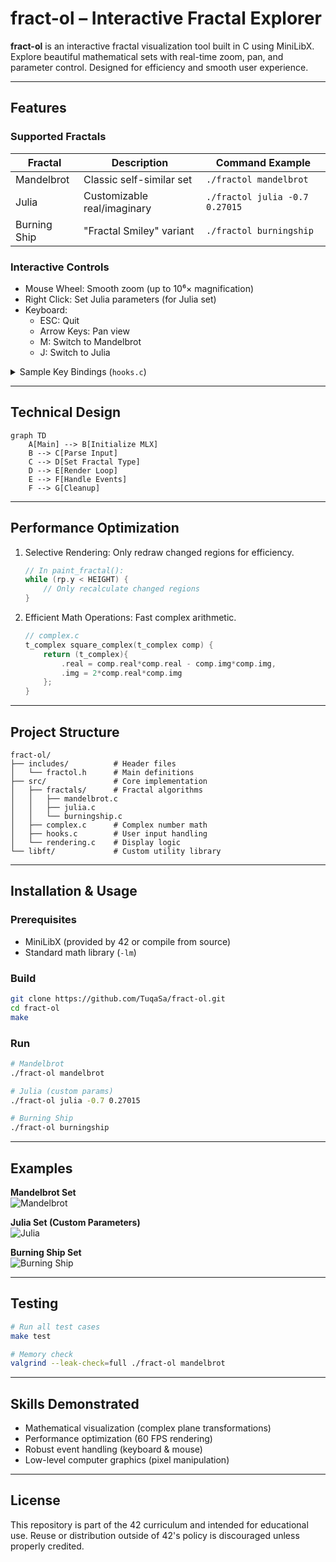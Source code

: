# fract-ol – Interactive Fractal Explorer

**fract-ol** is an interactive fractal visualization tool built in C using MiniLibX. Explore beautiful mathematical sets with real-time zoom, pan, and parameter control. Designed for efficiency and smooth user experience.

---

## Features

### Supported Fractals

| Fractal       | Description                     | Command Example                        |
|---------------|---------------------------------|----------------------------------------|
| Mandelbrot    | Classic self-similar set        | `./fractol mandelbrot`                 |
| Julia         | Customizable real/imaginary     | `./fractol julia -0.7 0.27015`         |
| Burning Ship  | "Fractal Smiley" variant        | `./fractol burningship`                |

### Interactive Controls

- Mouse Wheel: Smooth zoom (up to 10⁶× magnification)
- Right Click: Set Julia parameters (for Julia set)
- Keyboard:
  - ESC: Quit
  - Arrow Keys: Pan view
  - M: Switch to Mandelbrot
  - J: Switch to Julia

<details>
  <summary>Sample Key Bindings (<code>hooks.c</code>)</summary>

  ```c
  int key_hook(int keysym, t_data *data) {
      // ESC to quit
      // Arrow keys to pan
      // M/J to switch fractals
  }
  ```
</details>

---

## Technical Design

```mermaid
graph TD
    A[Main] --> B[Initialize MLX]
    B --> C[Parse Input]
    C --> D[Set Fractal Type]
    D --> E[Render Loop]
    E --> F[Handle Events]
    F --> G[Cleanup]
```

---

## Performance Optimization

1. Selective Rendering: Only redraw changed regions for efficiency.
   ```c
   // In paint_fractal():
   while (rp.y < HEIGHT) {
       // Only recalculate changed regions
   }
   ```
2. Efficient Math Operations: Fast complex arithmetic.
   ```c
   // complex.c
   t_complex square_complex(t_complex comp) {
       return (t_complex){
           .real = comp.real*comp.real - comp.img*comp.img,
           .img = 2*comp.real*comp.img
       };
   }
   ```

---

## Project Structure

```
fract-ol/
├── includes/          # Header files
│   └── fractol.h      # Main definitions
├── src/               # Core implementation
│   ├── fractals/      # Fractal algorithms
│   │   ├── mandelbrot.c
│   │   ├── julia.c
│   │   └── burningship.c
│   ├── complex.c      # Complex number math
│   ├── hooks.c        # User input handling
│   └── rendering.c    # Display logic
└── libft/             # Custom utility library
```

---

## Installation & Usage

### Prerequisites

- MiniLibX (provided by 42 or compile from source)
- Standard math library (`-lm`)

### Build

```bash
git clone https://github.com/TuqaSa/fract-ol.git
cd fract-ol
make
```

### Run

```bash
# Mandelbrot
./fract-ol mandelbrot

# Julia (custom params)
./fract-ol julia -0.7 0.27015

# Burning Ship
./fract-ol burningship
```

---

## Examples

**Mandelbrot Set**  
![Mandelbrot](/Mandelbrot%20set.png)

**Julia Set (Custom Parameters)**  
![Julia](/Julia%20Set.png)

**Burning Ship Set**  
![Burning Ship](/Burning%20Ship.png) 


---

## Testing

```bash
# Run all test cases
make test

# Memory check
valgrind --leak-check=full ./fract-ol mandelbrot
```

---

## Skills Demonstrated

- Mathematical visualization (complex plane transformations)
- Performance optimization (60 FPS rendering)
- Robust event handling (keyboard & mouse)
- Low-level computer graphics (pixel manipulation)

---

## License

This repository is part of the 42 curriculum and intended for educational use.
Reuse or distribution outside of 42's policy is discouraged unless properly credited.
